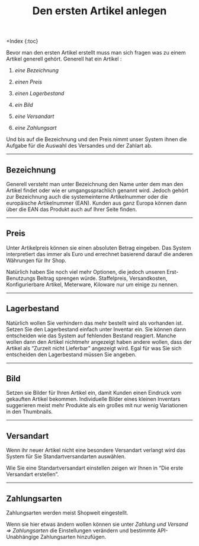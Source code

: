 ﻿---
layout: post
title: Den ersten Artikel anlegen
tags: erstbenutzung
---


+Index
{:toc}


Bevor man den ersten Artikel erstellt muss man sich fragen was zu einem Artikel generell gehört.
Generell hat ein Artikel :


1. *eine Bezeichnung*


2. *einen Preis*


3. *einen Lagerbestand* 


4. *ein Bild*


5. *eine Versandart*


6. *eine Zahlungsart*


Und bis auf die Bezeichnung und den Preis nimmt unser System ihnen die Aufgabe für die Auswahl des Versandes und der Zahlart ab. 


---


## Bezeichnung 


Generell versteht man unter Bezeichnung den Name unter dem man den Artikel findet oder wie er umgangssprachlich genannt wird.
Jedoch gehört zur Bezeichnung auch die systemeinterne Artikelnummer oder die europäische Artikelnummer (EAN).
Kunden aus ganz Europa können dann über die EAN das Produkt auch auf Ihrer Seite finden.


---


 ## Preis 


Unter Artikelpreis können sie einen absoluten Betrag eingeben.
Das System interpretiert das immer als Euro und errechnet basierend darauf die anderen Währungen für Ihr Shop.


Natürlich haben Sie noch viel mehr Optionen, die jedoch unseren Erst-Benutzungs Beitrag sprengen würde. Staffelpreis, Versandkosten, Konfigurierbare Artikel, Meterware, Kiloware nur um einige zu nennen.


---


## Lagerbestand


Natürlich wollen Sie verhindern das mehr bestellt wird als vorhanden ist.
Setzen Sie den Lagerbestand einfach unter Inventar ein.
Sie können dann entscheiden wie das System auf fehlenden Bestand reagiert.
Manche wollen dann den Artikel nichtmehr angezeigt haben andere wollen, dass der Artikel als “Zurzeit nicht Lieferbar” angezeigt wird.
Egal für was Sie sich entscheiden den Lagerbestand müssen Sie angeben.


---


## Bild


Setzen sie Bilder für Ihren Artikel ein, damit Kunden einen Eindruck vom gekauften Artikel bekommen.
Individuelle Bilder eines kleinen Inventars suggerieren meist mehr Produkte als ein großes mit nur wenig Variationen in den Thumbnails.


---


## Versandart


Wenn ihr neuer Artikel nicht eine besondere Versandart verlangt wird das System für Sie Standartversandarten auswählen.


Wie Sie eine Standartversandart einstellen zeigen wir Ihnen in “Die erste Versandart erstellen”. 


---


## Zahlungsarten


Zahlungsarten werden meist Shopweit eingestellt.


Wenn sie hier etwas ändern wollen können sie unter *Zahlung und Versand ⇒ Zahlungsarten*
die Einstellungen verändern und bestimmte API-Unabhängige Zahlungsarten hinzufügen.